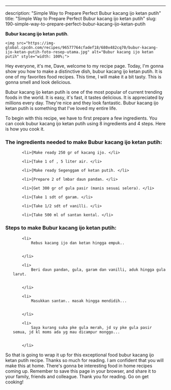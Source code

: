 ---
description: "Simple Way to Prepare Perfect Bubur kacang ijo ketan putih"
title: "Simple Way to Prepare Perfect Bubur kacang ijo ketan putih"
slug: 190-simple-way-to-prepare-perfect-bubur-kacang-ijo-ketan-putih

<p>
	<strong>Bubur kacang ijo ketan putih</strong>. 
	
</p>
<p>
	
	<img src="https://img-global.cpcdn.com/recipes/96577764cfadef18/680x482cq70/bubur-kacang-ijo-ketan-putih-foto-resep-utama.jpg" alt="Bubur kacang ijo ketan putih" style="width: 100%;">
	
	
</p>
<p>
	Hey everyone, it's me, Dave, welcome to my recipe page. Today, I'm gonna show you how to make a distinctive dish, bubur kacang ijo ketan putih. It is one of my favorites food recipes. This time, I will make it a bit tasty. This is gonna smell and look delicious.
</p>
	
<p>
	
</p>
<p>
	Bubur kacang ijo ketan putih is one of the most popular of current trending foods in the world. It is easy, it's fast, it tastes delicious. It is appreciated by millions every day. They're nice and they look fantastic. Bubur kacang ijo ketan putih is something that I've loved my entire life.
</p>

<p>
To begin with this recipe, we have to first prepare a few ingredients. You can cook bubur kacang ijo ketan putih using 8 ingredients and 4 steps. Here is how you cook it.
</p>

<h3>The ingredients needed to make Bubur kacang ijo ketan putih:</h3>

<ol>
	
		<li>{Make ready 250 gr of kacang ijo. </li>
	
		<li>{Take 1 of , 5 liter air. </li>
	
		<li>{Make ready Segenggam of ketan putih. </li>
	
		<li>{Prepare 2 of lmbar daun pandan. </li>
	
		<li>{Get 300 gr of gula pasir (manis sesuai selera). </li>
	
		<li>{Take 1 sdt of garam. </li>
	
		<li>{Take 1/2 sdt of vanilli. </li>
	
		<li>{Take 500 ml of santan kental. </li>
	
</ol>
<p>
	
</p>

<h3>Steps to make Bubur kacang ijo ketan putih:</h3>

<ol>
	
		<li>
			Rebus kacang ijo dan ketan hingga empuk..
			
			
		</li>
	
		<li>
			Beri daun pandan, gula, garam dan vanilli, aduk hingga gula larut.
			
			
		</li>
	
		<li>
			Masukkan santan.. masak hingga mendidih...
			
			
		</li>
	
		<li>
			Saya kurang suka pke gula merah, jd sy pke gula pasir semua, jd kl moms ada yg mau dicampur monggo...
			
			
		</li>
	
</ol>

<p>
	
</p>

<p>
	So that is going to wrap it up for this exceptional food bubur kacang ijo ketan putih recipe. Thanks so much for reading. I am confident that you will make this at home. There's gonna be interesting food in home recipes coming up. Remember to save this page in your browser, and share it to your family, friends and colleague. Thank you for reading. Go on get cooking!
</p>
